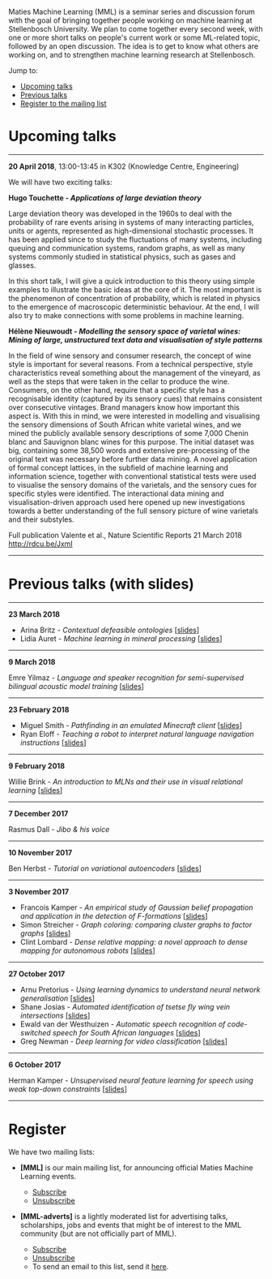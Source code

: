 Maties Machine Learning (MML) is a seminar series and discussion forum with the goal of bringing together people working on machine learning at Stellenbosch University. We plan to come together every second week, with one or more short talks on people's current work or some ML-related topic, followed by an open discussion. The idea is to get to know what others are working on, and to strengthen machine learning research at Stellenbosch.

Jump to:

- [Upcoming talks](#upcoming-talks)
- [Previous talks](#previous-talks-with-slides)
- [Register to the mailing list](#register)


# Upcoming talks

* * *

**20 April 2018**, 13:00-13:45 in K302 (Knowledge Centre, Engineering)

We will have two exciting talks:

**Hugo Touchette - _Applications of large deviation theory_**

Large deviation theory was developed in the 1960s to deal with the probability of rare events arising in systems of many interacting particles, units or agents, represented as high-dimensional stochastic processes. It has been applied since to study the fluctuations of many systems, including queuing and communication systems, random graphs, as well as many systems commonly studied in statistical physics, such as gases and glasses. 

In this short talk, I will give a quick introduction to this theory using simple examples to illustrate the basic ideas at the core of it. The most important is the phenomenon of concentration of probability, which is related in physics to the emergence of macroscopic deterministic behaviour. At the end, I will also try to make connections with some problems in machine learning.

**Hélène Nieuwoudt - _Modelling the sensory space of varietal wines: Mining of large, unstructured text data and visualisation of style patterns_**

In the field of wine sensory and consumer research, the concept of wine style is important for several reasons. From a technical perspective,  style characteristics reveal something about the management of the vineyard, as well as the steps that were taken in the cellar to produce the wine.  Consumers, on the other hand, require that a  specific style has a recognisable identity  (captured by its sensory cues) that remains consistent over consecutive vintages. Brand managers know how important this aspect is. With this in mind, we were interested in modelling and visualising the sensory dimensions of South African white varietal wines, and we mined the publicly available sensory descriptions of some 7,000 Chenin blanc and Sauvignon blanc wines for this purpose. The initial dataset was big, containing some 38,500 words and extensive pre-processing of the original text was necessary before further data mining. A novel application of formal concept lattices, in the subfield of machine learning and information science, together with conventional statistical tests were used to visualise the sensory domains of the varietals, and the sensory cues for specific styles were identified. The interactional data mining and visualisation-driven approach used here opened up new investigations towards a better understanding of the full sensory picture of wine varietals and their substyles.

 Full publication Valente et al.,  Nature Scientific Reports 21 March 2018 <http://rdcu.be/JxmI>

* * *

# Previous talks (with slides)

* * *

**23 March 2018**

- Arina Britz - _Contextual defeasible ontologies_ [[slides](slides/2018-03-23_britz.pdf)]
- Lidia Auret - _Machine learning in mineral processing_ [[slides](slides/2018-03-23_auret.pdf)]

* * *

**9 March 2018**

Emre Yilmaz - _Language and speaker recognition for semi-supervised bilingual acoustic model training_ [[slides](slides/2018-03-09_yilmaz.pptx)]

* * *

**23 February 2018**

- Miguel Smith - _Pathfinding in an emulated Minecraft client_ [[slides](slides/2018-02-23_smith.pdf)]
- Ryan Eloff - _Teaching a robot  to interpret natural language navigation instructions_ [[slides](slides/2018-02-23_eloff.pdf)]

* * *

**9 February 2018**

Willie Brink - _An introduction to MLNs and their use in visual relational learning_ [[slides](slides/2018-02-09_brink.pdf)]

* * *

**7 December 2017**

Rasmus Dall - _Jibo & his voice_

* * *

**10 November 2017**

Ben Herbst - _Tutorial on variational autoencoders_ [[slides](slides/2017-11-10_herbst.pdf)]

* * *

**3 November 2017**

- Francois Kamper - _An empirical study of Gaussian belief propagation and application in the detection of F-formations_ [[slides](slides/2017-11-03_kamper.pdf)]
- Simon Streicher - _Graph coloring: comparing cluster graphs to factor graphs_ [[slides](slides/2017-11-03_streicher.pdf)]
- Clint Lombard - _Dense relative mapping: a novel approach to dense mapping for autonomous robots_ [[slides](slides/2017-11-03_lombard.pdf)]

* * *

**27 October 2017**

- Arnu Pretorius - _Using learning dynamics to understand neural network generalisation_ [[slides](slides/2017-10-27_pretorius.pdf)]
- Shane Josias - _Automated identification of tsetse fly wing vein intersections_ [[slides](slides/2017-10-27_josias.pdf)]
- Ewald van der Westhuizen - _Automatic speech recognition of code-switched speech for South African languages_ [[slides](slides/2017-10-27_vanderwesthuizen.pptx)]
- Greg Newman - _Deep learning for video classification_ [[slides](slides/2017-10-27_newman.pdf)]

* * *

**6 October 2017**

Herman Kamper - _Unsupervised neural feature learning for speech using weak top-down constraints_ [[slides](slides/2017-10-06_kamper.pdf)]

* * *

# Register

We have two mailing lists:

- **[MML]** is our main mailing list, for announcing official Maties Machine Learning events.

    - [Subscribe](https://sympa.sun.ac.za/sympa/subscribe/mml)
    - [Unsubscribe](https://sympa.sun.ac.za/sympa/signoff/mml)

- **[MML-adverts]** is a lightly moderated list for advertising talks, scholarships, jobs and events that might be of interest to the MML community (but are not officially part of MML).

    - [Subscribe](https://sympa.sun.ac.za/sympa/subscribe/mml-adverts)
    - [Unsubscribe](https://sympa.sun.ac.za/sympa/signoff/mml-adverts)
    - To send an email to this list, send it <a href="mailto:mml-adverts [at] sympa [dot] sun [dot] ac [dot] za">here</a>.


